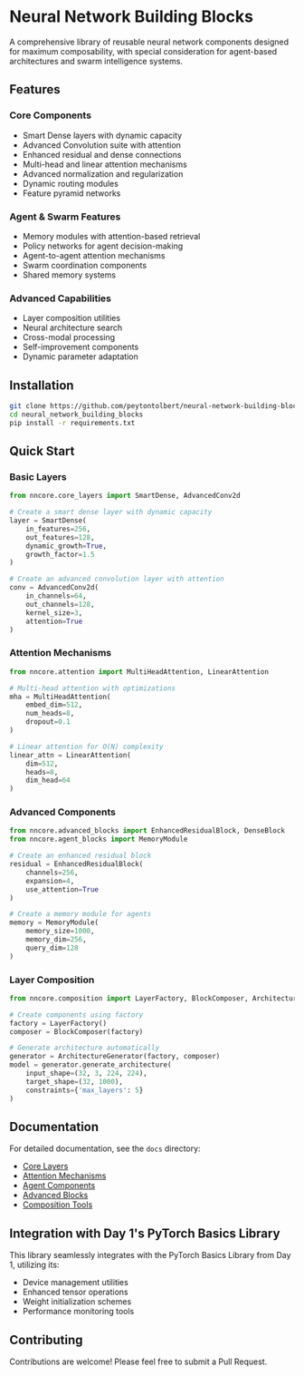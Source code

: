 # Neural Network Building Blocks

A comprehensive library of reusable neural network components designed for maximum composability, with special consideration for agent-based architectures and swarm intelligence systems.

## Features

### Core Components
- Smart Dense layers with dynamic capacity
- Advanced Convolution suite with attention
- Enhanced residual and dense connections
- Multi-head and linear attention mechanisms
- Advanced normalization and regularization
- Dynamic routing modules
- Feature pyramid networks

### Agent & Swarm Features
- Memory modules with attention-based retrieval
- Policy networks for agent decision-making
- Agent-to-agent attention mechanisms
- Swarm coordination components
- Shared memory systems

### Advanced Capabilities
- Layer composition utilities
- Neural architecture search
- Cross-modal processing
- Self-improvement components
- Dynamic parameter adaptation

## Installation

```bash
git clone https://github.com/peytontolbert/neural-network-building-blocks.git
cd neural_network_building_blocks
pip install -r requirements.txt
```

## Quick Start

### Basic Layers

```python
from nncore.core_layers import SmartDense, AdvancedConv2d

# Create a smart dense layer with dynamic capacity
layer = SmartDense(
    in_features=256,
    out_features=128,
    dynamic_growth=True,
    growth_factor=1.5
)

# Create an advanced convolution layer with attention
conv = AdvancedConv2d(
    in_channels=64,
    out_channels=128,
    kernel_size=3,
    attention=True
)
```

### Attention Mechanisms

```python
from nncore.attention import MultiHeadAttention, LinearAttention

# Multi-head attention with optimizations
mha = MultiHeadAttention(
    embed_dim=512,
    num_heads=8,
    dropout=0.1
)

# Linear attention for O(N) complexity
linear_attn = LinearAttention(
    dim=512,
    heads=8,
    dim_head=64
)
```

### Advanced Components

```python
from nncore.advanced_blocks import EnhancedResidualBlock, DenseBlock
from nncore.agent_blocks import MemoryModule

# Create an enhanced residual block
residual = EnhancedResidualBlock(
    channels=256,
    expansion=4,
    use_attention=True
)

# Create a memory module for agents
memory = MemoryModule(
    memory_size=1000,
    memory_dim=256,
    query_dim=128
)
```

### Layer Composition

```python
from nncore.composition import LayerFactory, BlockComposer, ArchitectureGenerator

# Create components using factory
factory = LayerFactory()
composer = BlockComposer(factory)

# Generate architecture automatically
generator = ArchitectureGenerator(factory, composer)
model = generator.generate_architecture(
    input_shape=(32, 3, 224, 224),
    target_shape=(32, 1000),
    constraints={'max_layers': 5}
)
```

## Documentation

For detailed documentation, see the `docs` directory:

- [Core Layers](docs/core_layers.md)
- [Attention Mechanisms](docs/attention.md)
- [Agent Components](docs/agent_components.md)
- [Advanced Blocks](docs/advanced_blocks.md)
- [Composition Tools](docs/composition.md)

## Integration with Day 1's PyTorch Basics Library

This library seamlessly integrates with the PyTorch Basics Library from Day 1, utilizing its:
- Device management utilities
- Enhanced tensor operations
- Weight initialization schemes
- Performance monitoring tools

## Contributing

Contributions are welcome! Please feel free to submit a Pull Request.
